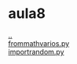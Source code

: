 # aula8 
<a href='https://gabrielryanft.github.io/learning/cursoemvideo/python/aulas' target='_self' rel='prev'>..</a><br/>
<a href='https://gabrielryanft.github.io/learning/cursoemvideo/python/aulas/aula8/frommathvarios.py' target='_blank' rel='next'>frommathvarios.py</a><br/>
<a href='https://gabrielryanft.github.io/learning/cursoemvideo/python/aulas/aula8/importrandom.py' target='_blank' rel='next'>importrandom.py</a><br/>
